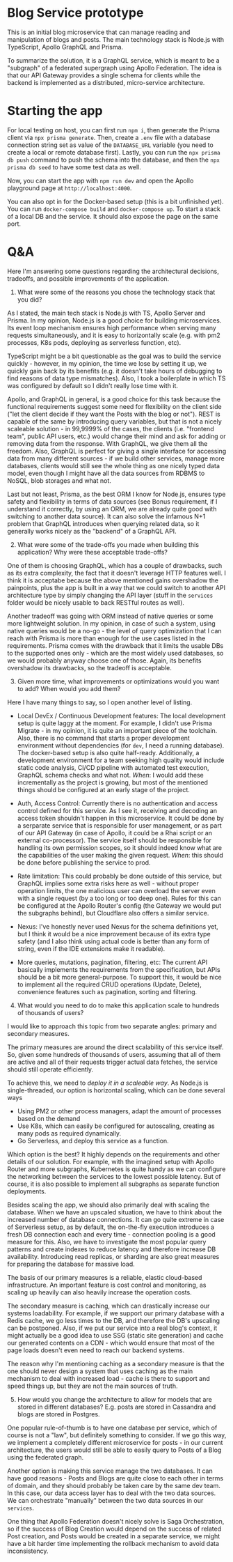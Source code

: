 # Blog Service prototype

This is an initial blog microservice that can manage reading and manipulation of blogs and posts. The main technology stack is Node.js with TypeScript, Apollo GraphQL and Prisma.

To summarize the solution, it is a GraphQL service, which is meant to be a "subgraph" of a federated supergraph using Apollo Federation. The idea is that our API Gateway provides a single schema for clients while the backend is implemented as a distributed, micro-service architecture.

# Starting the app

For local testing on host, you can first run `npm i`, then generate the Prisma client via `npx prisma generate`. Then, create a `.env` file with a database connection string set as value of the `DATABASE_URL` variable (you need to create a local or remote database first). Lastly, you can run the `npx prisma db push` command to push the schema into the database, and then the `npx prisma db seed` to have some test data as well.

Now, you can start the app with `npm run dev` and open the Apollo playground page at `http://localhost:4000`.

You can also opt in for the Docker-based setup (this is a bit unfinished yet). You can run `docker-compose build` and `docker-compose up`. To start a stack of a local DB and the service. It should also expose the page on the same port.

# Q&A

Here I'm answering some questions regarding the architectural decisions, tradeoffs, and possible improvements of the application.

1. What were some of the reasons you chose the technology stack that you did?

As I stated, the main tech stack is Node.js with TS, Apollo Server and Prisma. In my opinion, Node.js is a good choice for building microservices. Its event loop mechanism ensures high performance when serving many requests simultaneously, and it is easy to horizontally scale (e.g. with pm2 processes, K8s pods, deploying as serverless function, etc).

TypeScript might be a bit questionable as the goal was to build the service quickly - however, in my opinion, the time we lose by setting it up, we quickly gain back by its benefits (e.g. it doesn't take hours of debugging to find reasons of data type mismatches). Also, I took a boilerplate in which TS was configured by default so I didn't really lose time with it.

Apollo, and GraphQL in general, is a good choice for this task because the functional requirements suggest some need for flexibility on the client side ("let the client decide if they want the Posts with the blog or not"). REST is capable of the same by introducing query variables, but that is not a nicely scaleable solution - in 99,9999% of the cases, the clients (i.e. "frontend team", public API users, etc.) would change their mind and ask for adding or removing data from the response. With GraphQL, we give them all the freedom. Also, GraphQL is perfect for giving a single interface for accessing data from many different sources - if we build other services, manage more databases, clients would still see the whole thing as one nicely typed data model, even though I might have all the data sources from RDBMS to NoSQL, blob storages and what not.

Last but not least, Prisma, as the best ORM I know for Node.js, ensures type safety and flexibility in terms of data sources (see Bonus requirement, if I understand it correctly, by using an ORM, we are already quite good with switching to another data source). It can also solve the infamous N+1 problem that GraphQL introduces when querying related data, so it generally works nicely as the "backend" of a GraphQL API.

2. What were some of the trade-offs you made when building this application? Why
   were these acceptable trade-offs?

One of them is choosing GraphQL, which has a couple of drawbacks, such as its extra complexity, the fact that it doesn't leverage HTTP features well. I think it is acceptabe because the above mentioned gains overshadow the painpoints, plus the app is built in a way that we could switch to another API architecture type by simply changing the API layer (stuff in the `services` folder would be nicely usable to back RESTful routes as well).

Another tradeoff was going with ORM instead of native queries or some more lightweight solution. In my opinion, in case of such a system, using native queries would be a no-go - the level of query optimization that I can reach with Prisma is more than enough for the use cases listed in the requirements. Prisma comes with the drawback that it limits the usable DBs to the supported ones only - which are the most widely used databases, so we would probably anyway choose one of those. Again, its benefits overshadow its drawbacks, so the tradeoff is acceptable.

3. Given more time, what improvements or optimizations would you want to add?
   When would you add them?

Here I have many things to say, so I open another level of listing.

- Local DevEx / Continuous Development features:
  The local development setup is quite laggy at the moment. For example, I didn't use Prisma Migrate - in my opinion, it is quite an important piece of the toolchain. Also, there is no command that starts a proper development environment without dependencies (for `dev`, I need a running database). The docker-based setup is also quite half-ready. Additionally, a development environment for a team seeking high quality would include static code analysis, CI/CD pipeline with automated test execution, GraphQL schema checks and what not. _When_: I would add these incrementally as the project is growing, but most of the mentioned things should be configured at an early stage of the project.

- Auth, Access Control:
  Currently there is no authentication and access control defined for this service. As I see it, receiving and decoding an access token shouldn't happen in this microservice. It could be done by a serparate service that is responsible for user management, or as part of our API Gateway (in case of Apollo, it could be a Rhai script or an external co-processor). The service itself should be responsible for handling its own permission scopes, so it should indeed know what are the capabilities of the user making the given request. _When_: this should be done before publishing the service to prod.

- Rate limitation:
  This could probably be done outside of this service, but GraphQL implies some extra risks here as well - without proper operation limits, the one malicious user can overload the server even with a single request (by a too long or too deep one). Rules for this can be configured at the Apollo Router's config (the Gateway we would put the subgraphs behind), but Cloudflare also offers a similar service.

- Nexus:
  I've honestly never used Nexus for the schema definitions yet, but I think it would be a nice improvement because of its extra type safety (and I also think using actual code is better than any form of string, even if the IDE extensions make it readable).

- More queries, mutations, pagination, filtering, etc:
  The current API basically implements the requirements from the specification, but APIs should be a bit more general-purpose. To support this, it would be nice to implement all the required CRUD operations (Update, Delete), convenience features such as pagination, sorting and filtering.

4. What would you need to do to make this application scale to hundreds of thousands of users?

I would like to approach this topic from two separate angles: primary and secondary measures.

The primary measures are around the direct scalability of this service itself. So, given some hundreds of thousands of users, assuming that all of them are active and all of their requests trigger actual data fetches, the service should still operate efficiently.

To achieve this, we need to _deploy it in a scaleable way_. As Node.js is single-threaded, our option is horizontal scaling, which can be done several ways

- Using PM2 or other process managers, adapt the amount of processes based on the demand
- Use K8s, which can easily be configured for autoscaling, creating as many pods as required dynamically.
- Go Serverless, and deploy this service as a function.

Which option is the best? It highly depends on the requirements and other details of our solution. For example, with the imagined setup with Apollo Router and more subgraphs, Kubernetes is quite handy as we can configure the networking between the services to the lowest possible latency. But of course, it is also possible to implement all subgraphs as separate function deployments.

Besides scaling the app, we should also primarily deal with scaling the database. When we have an upscaled situation, we have to think about the increased number of database connections. It can go quite extreme in case of Serverless setup, as by default, the on-the-fly execution introduces a fresh DB connection each and every time - connection pooling is a good measure for this. Also, we have to investigate the most popular query patterns and create indexes to reduce latency and therefore increase DB availability. Introducing read replicas, or sharding are also great measures for preparing the database for massive load.

The basis of our primary measures is a reliable, elastic cloud-based infrastructure. An important feature is cost control and monitoring, as scaling up heavily can also heavily increase the operation costs.

The secondary measure is caching, which can drastically increase our systems loadability. For example, if we support our primary database with a Redis cache, we go less times to the DB, and therefore the DB's upscaling can be postponed. Also, if we put our service into a real blog's context, it might actually be a good idea to use SSG (static site generation) and cache our generated contents on a CDN - which would ensure that most of the page loads doesn't even need to reach our backend systems.

The reason why I'm mentioning caching as a secondary measure is that the one should never design a system that uses caching as the main mechanism to deal with increased load - cache is there to support and speed things up, but they are not the main sources of truth.

5. How would you change the architecture to allow for models that are stored in different databases? E.g. posts are stored in Cassandra and blogs are stored in Postgres.

One popular rule-of-thumb is to have one database per service, which of course is not a "law", but definitely something to consider. If we go this way, we implement a completely different microservice for posts - in our current architecture, the users would still be able to easily query to Posts of a Blog using the federated graph.

Another option is making this service manage the two databases. It can have good reasons - Posts and Blogs are quite close to each other in terms of domain, and they should probably be taken care by the same dev team. In this case, our data access layer has to deal with the two data sources. We can orchestrate "manually" between the two data sources in our `services`.

One thing that Apollo Federation doesn't nicely solve is Saga Orchestration, so if the success of Blog Creation would depend on the success of related Post creation, and Posts would be created in a separate service, we might have a bit harder time implementing the rollback mechanism to avoid data inconsistency.
